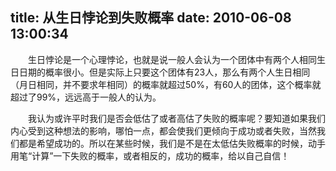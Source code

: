 title: 从生日悖论到失败概率
date: 2010-06-08 13:00:34
---

　　生日悖论是一个心理悖论，也就是说一般人会认为一个团体中有两个人相同生日日期的概率很小。但是实际上只要这个团体有23人，那么有两个人生日相同（月日相同，并不要求年相同）的概率就超过50%，有60人的团体，这个概率就超过了99%，远远高于一般人的认为。

　　我认为或许平时我们是否会低估了或者高估了失败的概率呢？要知道如果我们内心受到这种想法的影响，哪怕一点，都会使我们更倾向于成功或者失败，当然我们都是希望成功的。所以在某些时候，我们是不是在太低估失败概率的时候，动手用笔“计算”一下失败的概率，或者相反的，成功的概率，给以自己自信！